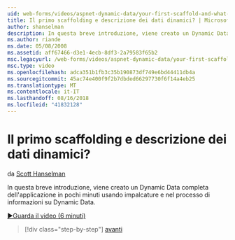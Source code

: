 ```yaml
---
uid: web-forms/videos/aspnet-dynamic-data/your-first-scaffold-and-what-is-dynamic-data
title: Il primo scaffolding e descrizione dei dati dinamici? | Microsoft Docs
author: shanselman
description: In questa breve introduzione, viene creato un Dynamic Data completa dell'applicazione in pochi minuti usando impalcature e nel processo di informazioni su Dynamic Data.
ms.author: riande
ms.date: 05/08/2008
ms.assetid: aff67466-d3e1-4ecb-8df3-2a79583f65b2
msc.legacyurl: /web-forms/videos/aspnet-dynamic-data/your-first-scaffold-and-what-is-dynamic-data
msc.type: video
ms.openlocfilehash: adca351b1fb3c35b190873df749e6bd44411db4a
ms.sourcegitcommit: 45ac74e400f9f2b7dbded66297730f6f14a4eb25
ms.translationtype: MT
ms.contentlocale: it-IT
ms.lasthandoff: 08/16/2018
ms.locfileid: "41832128"
---
```

<a name="your-first-scaffold-and-what-is-dynamic-data"></a>Il primo scaffolding e descrizione dei dati dinamici?
====================
da [Scott Hanselman](https://github.com/shanselman)

In questa breve introduzione, viene creato un Dynamic Data completa dell'applicazione in pochi minuti usando impalcature e nel processo di informazioni su Dynamic Data.

[&#9654;Guarda il video (6 minuti)](https://channel9.msdn.com/Blogs/ASP-NET-Site-Videos/your-first-scaffold-and-what-is-dynamic-data)

> [!div class="step-by-step"]
> [avanti](how-do-i-enable-inline-gridview-editing.md)
